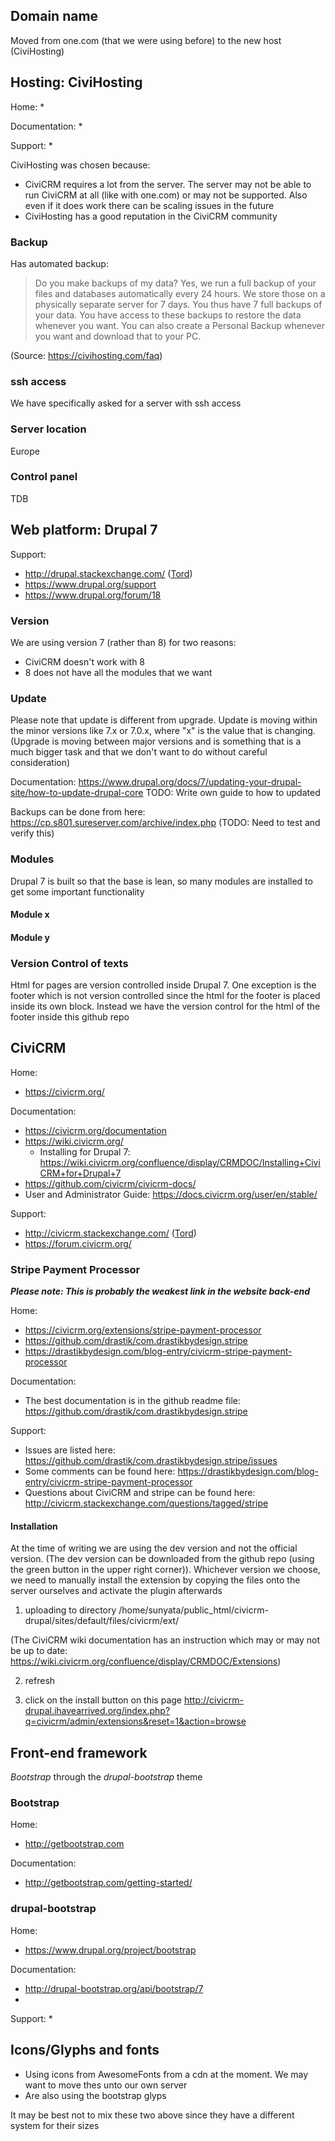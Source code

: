 
## Domain name

Moved from one.com (that we were using before) to the new host (CiviHosting)

## Hosting: CiviHosting

Home:
* 

Documentation:
* 

Support:
* 

CiviHosting was chosen because:
* CiviCRM requires a lot from the server. The server may not be able to run CiviCRM at all (like with one.com) or may not be supported. Also even if it does work there can be scaling issues in the future
* CiviHosting has a good reputation in the CiviCRM community

### Backup
Has automated backup:
> Do you make backups of my data?
> Yes, we run a full backup of your files and databases automatically every 24 hours. We store those on a physically separate server for 7 days. You thus have 7 full backups of your data. You have access to these backups to restore the data whenever you want.
> You can also create a Personal Backup whenever you want and download that to your PC.

(Source: https://civihosting.com/faq)

### ssh access

We have specifically asked for a server with ssh access

### Server location

Europe

### Control panel

TDB


## Web platform: Drupal 7

Support:
* http://drupal.stackexchange.com/ ([Tord](http://drupal.stackexchange.com/users/39244/sunyata))
* https://www.drupal.org/support
* https://www.drupal.org/forum/18

### Version
We are using version 7 (rather than 8) for two reasons:
* CiviCRM doesn't work with 8
* 8 does not have all the modules that we want

### Update

Please note that update is different from upgrade. Update is moving within the minor versions like 7.x or 7.0.x, where "x" is the value that is changing. (Upgrade is moving between major versions and is something that is a much bigger task and that we don't want to do without careful consideration)

Documentation: https://www.drupal.org/docs/7/updating-your-drupal-site/how-to-update-drupal-core TODO: Write own guide to how to updated

Backups can be done from here: https://cp.s801.sureserver.com/archive/index.php (TODO: Need to test and verify this)

### Modules

Drupal 7 is built so that the base is lean, so many modules are installed to get some important functionality

#### Module x

#### Module y


### Version Control of texts

Html for pages are version controlled inside Drupal 7. One exception is the footer which is not version controlled since the html for the footer is placed inside its own block. Instead we have the version control for the html of the footer inside this github repo


## CiviCRM

Home:
* https://civicrm.org/

Documentation:
* https://civicrm.org/documentation
* https://wiki.civicrm.org/
  * Installing for Drupal 7: https://wiki.civicrm.org/confluence/display/CRMDOC/Installing+CiviCRM+for+Drupal+7
* https://github.com/civicrm/civicrm-docs/
* User and Administrator Guide: https://docs.civicrm.org/user/en/stable/

Support:
* http://civicrm.stackexchange.com/ ([Tord](http://civicrm.stackexchange.com/users/3776/sunyata))
* https://forum.civicrm.org/

### Stripe Payment Processor

***Please note: This is probably the weakest link in the website back-end***

Home:
* https://civicrm.org/extensions/stripe-payment-processor
* https://github.com/drastik/com.drastikbydesign.stripe
* https://drastikbydesign.com/blog-entry/civicrm-stripe-payment-processor

Documentation:
* The best documentation is in the github readme file: https://github.com/drastik/com.drastikbydesign.stripe

Support:
* Issues are listed here: https://github.com/drastik/com.drastikbydesign.stripe/issues
* Some comments can be found here: https://drastikbydesign.com/blog-entry/civicrm-stripe-payment-processor
* Questions about CiviCRM and stripe can be found here: http://civicrm.stackexchange.com/questions/tagged/stripe

#### Installation

At the time of writing we are using the dev version and not the official version. (The dev version can be downloaded from the github repo (using the green button in the upper right corner)). Whichever version we choose, we need to manually install the extension by copying the files onto the server ourselves and activate the plugin afterwards

1. uploading to directory
/home/sunyata/public_html/civicrm-drupal/sites/default/files/civicrm/ext/

(The CiviCRM wiki documentation has an instruction which may or may not be up to date: https://wiki.civicrm.org/confluence/display/CRMDOC/Extensions)

2. refresh

3. click on the install button on this page
http://civicrm-drupal.ihavearrived.org/index.php?q=civicrm/admin/extensions&reset=1&action=browse


## Front-end framework
*Bootstrap* through the *drupal-bootstrap* theme

### Bootstrap

Home:
* http://getbootstrap.com

Documentation:
* http://getbootstrap.com/getting-started/


### drupal-bootstrap

Home:
* https://www.drupal.org/project/bootstrap

Documentation:
* http://drupal-bootstrap.org/api/bootstrap/7
* 

Support: 
* 


## Icons/Glyphs and fonts
* Using icons from AwesomeFonts from a cdn at the moment. We may want to move thes unto our own server
* Are also using the bootstrap glyps

It may be best not to mix these two above since they have a different system for their sizes
